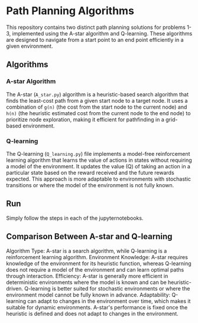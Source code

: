 # Path Planning Algorithms

This repository contains two distinct path planning solutions for problems 1-3, implemented using the A-star algorithm and Q-learning. These algorithms are designed to navigate from a start point to an end point efficiently in a given environment.

## Algorithms

### A-star Algorithm

The A-star (`A_star.py`) algorithm is a heuristic-based search algorithm that finds the least-cost path from a given start node to a target node. It uses a combination of `g(n)` (the cost from the start node to the current node) and `h(n)` (the heuristic estimated cost from the current node to the end node) to prioritize node exploration, making it efficient for pathfinding in a grid-based environment.

### Q-learning

The Q-learning (`Q_learning.py`) file implements a model-free reinforcement learning algorithm that learns the value of actions in states without requiring a model of the environment. It updates the value (Q) of taking an action in a particular state based on the reward received and the future rewards expected. This approach is more adaptable to environments with stochastic transitions or where the model of the environment is not fully known.

## Run

Simply follow the steps in each of the jupyternotebooks.

## Comparison Between A-star and Q-learning
Algorithm Type: A-star is a search algorithm, while Q-learning is a reinforcement learning algorithm.
Environment Knowledge: A-star requires knowledge of the environment for its heuristic function, whereas Q-learning does not require a model of the environment and can learn optimal paths through interaction.
Efficiency: A-star is generally more efficient in deterministic environments where the model is known and can be heuristic-driven. Q-learning is better suited for stochastic environments or where the environment model cannot be fully known in advance.
Adaptability: Q-learning can adapt to changes in the environment over time, which makes it suitable for dynamic environments. A-star's performance is fixed once the heuristic is defined and does not adapt to changes in the environment.